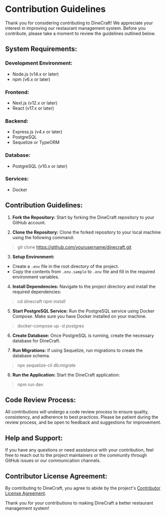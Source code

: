 # Contribution Guidelines

Thank you for considering contributing to DineCraft! We appreciate your interest in improving our restaurant management system. Before you contribute, please take a moment to review the guidelines outlined below.

## System Requirements:

### Development Environment:
- Node.js (v14.x or later)
- npm (v6.x or later)

### Frontend:
- Next.js (v12.x or later)
- React (v17.x or later)

### Backend:
- Express.js (v4.x or later)
- PostgreSQL
- Sequelize or TypeORM

### Database:
- PostgreSQL (v10.x or later)

### Services:
- Docker

## Contribution Guidelines:

1. **Fork the Repository:** Start by forking the DineCraft repository to your GitHub account.

2. **Clone the Repository:** Clone the forked repository to your local machine using the following command:

> git clone https://github.com/yourusername/dinecraft.git

3. **Setup Environment:**
- Create a `.env` file in the root directory of the project.
- Copy the contents from `.env.sample` to `.env` file and fill in the required environment variables.

4. **Install Dependencies:** Navigate to the project directory and install the required dependencies:

>cd dinecraft
>npm install


5. **Start PostgreSQL Service:** Run the PostgreSQL service using Docker Compose. Make sure you have Docker installed on your machine.

>docker-compose up -d postgres

6. **Create Database:** Once PostgreSQL is running, create the necessary database for DineCraft.

7. **Run Migrations:** If using Sequelize, run migrations to create the database schema.

> npx sequelize-cli db:migrate


8. **Run the Application:** Start the DineCraft application:

> npm run dev

## Code Review Process:

All contributions will undergo a code review process to ensure quality, consistency, and adherence to best practices. Please be patient during the review process, and be open to feedback and suggestions for improvement.

## Help and Support:

If you have any questions or need assistance with your contribution, feel free to reach out to the project maintainers or the community through GitHub issues or our communication channels.

## Contributor License Agreement:

By contributing to DineCraft, you agree to abide by the project's [Contributor License Agreement](CLA.md).

Thank you for your contributions to making DineCraft a better restaurant management system!
